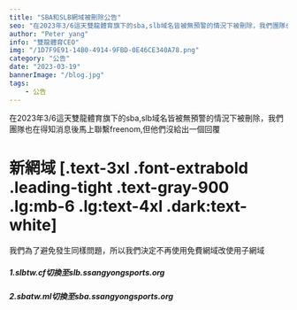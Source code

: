 ```yaml
---
title: "SBA和SLB網域被刪除公告"
seo: "在2023年3/6這天雙龍體育旗下的sba,slb域名皆被無預警的情況下被刪除，我們團隊也在得知消息後馬上聯繫freenom,但他們沒給出一個回覆"
author: "Peter yang"
info: "雙龍體育CEO"
img: "/1D7F9E91-14B0-4914-9FBD-0E46CE340A78.png"
category: "公告"
date: "2023-03-19"
bannerImage: "/blog.jpg"
tags:
    - 公告
---
```

在2023年3/6這天雙龍體育旗下的sba,slb域名皆被無預警的情況下被刪除，我們團隊也在得知消息後馬上聯繫freenom,但他們沒給出一個回覆
# 新網域 [.text-3xl .font-extrabold .leading-tight .text-gray-900 .lg:mb-6 .lg:text-4xl .dark:text-white]
我們為了避免發生同樣問題，所以我們決定不再使用免費網域改使用子網域
##### 1.slbtw.cf切換至slb.ssangyongsports.org
##### 2.sbatw.ml切換至sba.ssangyongsports.org



